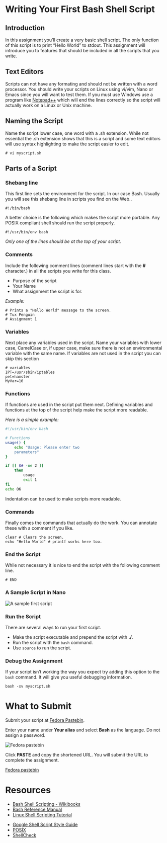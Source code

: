 # Writing Your First Bash Shell Script

## Introduction

In this assignment you’ll create a very basic shell script. The only function of this script is to print “Hello World” to stdout. This assignment will introduce you to features that should be included in all the scripts that you write.

## Text Editors

Scripts can not have any formating and should not be written with a word processor. You should write your scripts on Linux using vi/vim, Nano or Emacs since you will want to test them. If you must use Windows use a program like [Notepad++](https://notepad-plus-plus.org/) which will end the lines correctly so the script will actually work on a Linux or Unix machine.

## Naming the Script

Name the script lower case, one word with a .sh extension. While not essential the .sh extension shows that this is a script and some text editors will use syntax highlighting to make the script easier to edit.

    # vi myscript.sh

## Parts of a Script

### Shebang line

This first line sets the environment for the script. In our case Bash. Usually you will see this shebang line in scripts you find on the Web..

    #!/bin/bash

A better choice is the following which makes the script more portable. Any POSIX compliant shell should run the script properly.

    #!/usr/bin/env bash

*Only one of the lines should be at the top of your script.*

### Comments

Include the following comment lines (comment lines start with the **#** character.) in all the scripts you write for this class.

- Purpose of the script
- Your Name
- What assignment the script is for.

*Example:*

    # Prints a "Hello World" message to the screen.
    # Tux Penguin
    # Assignment 1

### Variables

Next place any variables used in the script. Name your variables with lower case, CamelCase or, if upper case, make sure there is not an environmental variable with the same name. If variables are not used in the script you can skip this section

    # variables
    IPT=/usr/sbin/iptables
    pet=hamster
    MyVar=10

### Functions

If functions are used in the script put them next. Defining variables and functions at the top of the script help make the script more readable.

*Here is a simple example:*

``` bash
#!/usr/bin/env bash 

# Functions
usage() {
	echo "Usage: Please enter two
	parameters"
}

if [[ $# -ne 2 ]]
	then
		usage
		exit 1
fi
echo OK
```

Indentation can be used to make scripts more readable.

### Commands

Finally comes the commands that actually do the work. You can annotate these with a comment if you like.

    clear # Clears the screen.
    echo "Hello World" # printf works here too.

### End the Script

While not necessary it is nice to end the script with the following comment line.

    # END

### A Sample Script in Nano

![A sample first script](http://classfiles.dennisk.fastmail.net/hello_script.png)

### Run the Script

There are several ways to run your first script.

- Make the script executable and prepend the script with **./**.
- Run the script with the `bash` command.
- Use `source` to run the script.

### Debug the Assignment

If your script isn’t working the way you expect try adding this option to the `bash` command. It will give you useful debugging information.

    bash -xv myscript.sh

# What to Submit

Submit your script at [Fedora Pastebin](https://paste.fedoraproject.org/).

Enter your name under **Your alias** and select **Bash** as the language. Do not assign a password.

![Fedora pastebin](http://classfiles.dennisk.fastmail.net/fedora_pastebin-1.png)

Click **PASTE** and copy the shortened URL. You will submit the URL to complete the assignment.

[Fedora pastebin](http://classfiles.dennisk.fastmail.net/fedora_pastebin-2.png)

# Resources

- [Bash Shell Scripting - Wikibooks](https://en.wikibooks.org/wiki/Bash_Shell_Scripting "Bash Scripting")
- [Bash Reference Manual](https://www.gnu.org/software/bash/manual/bashref.html "Bash Reference Manual")
- [Linux Shell Scripting Tutorial](http://bash.cyberciti.biz/guide/Main_Page "Linux Shell Scripting Tutorial")
* [Google Shell Script Style Guide](https://google.github.io/styleguide/shell.xml)
* [POSIX](https://en.wikipedia.org/wiki/POSIX)
* [ShellCheck](http://www.shellcheck.net/)